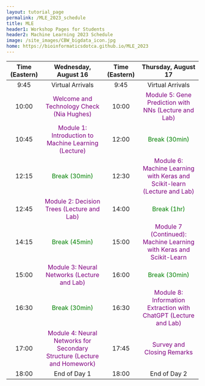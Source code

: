 ```yaml
---
layout: tutorial_page
permalink: /MLE_2023_schedule
title: MLE
header1: Workshop Pages for Students
header2: Machine Learning 2023 Schedule
image: /site_images/CBW_bigdata_icon.jpg
home: https://bioinformaticsdotca.github.io/MLE_2023
---
```



| Time (Eastern) |                                         Wednesday, August 16                                         | Time (Eastern) |                                         Thursday, August 17                                          |
| :------------: | :--------------------------------------------------------------------------------------------------: | :------------: | :--------------------------------------------------------------------------------------------------: |
|      9:45      |                                           Virtual Arrivals                                           |      9:45      |                                           Virtual Arrivals                                           |
|     10:00      |                <font color="purple">Welcome and Technology Check (Nia Hughes)</font>                 |     10:00      |              <font color="purple">Module 5: Gene Prediction with NNs (Lecture and Lab)               |
|     10:45      |           <font color="purple">Module 1: Introduction to Machine Learning (Lecture)</font>           |     12:00      |                               <font color="green">Break (30min)</font>                               |
|     12:15      |                               <font color="green">Break (30min)</font>                               |     12:30      | <font color="purple">Module 6: Machine Learning with Keras and Scikit-learn (Lecture and Lab)</font> |
|     12:45      |                <font color="purple">Module 2: Decision Trees (Lecture and Lab)</font>                |     14:00      |                                <font color="green">Break (1hr)</font>                                |
|     14:15      |                               <font color="green">Break (45min)</font>                               |     15:00      |   <font color="purple">Module 7 (Continued): Machine Learning with Keras and Scikit-Learn </font>    |
|     15:00      |               <font color="purple">Module 3: Neural Networks (Lecture and Lab)</font>                |     16:00      |                               <font color="green">Break (30min)</font>                               |
|     16:30      |                               <font color="green">Break (30min)</font>                               |     16:30      |     <font color="purple">Module 8: Information Extraction with ChatGPT (Lecture and Lab)</font>      |
|     17:00      | <font color="purple">Module 4: Neural Networks for Secondary Structure (Lecture and Homework)</font> |     17:45      |                        <font color="purple">Survey and Closing Remarks</font>                        |
|     18:00      |                                             End of Day 1                                             |     18:00      |                                             End of Day 2                                             |